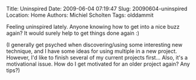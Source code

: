 Title: Uninspired
Date: 2009-06-04 07:19:47
Slug: 20090604-uninspired
Location: Home
Authors: Michiel Scholten
Tags: olddammit

<p>Feeling uninspired lately. Anyone knowing how to get into a nice buzz again? It would surely help to get things done again :)</p>

<p>(I generally get psyched when discovering/using some interesting new technique, and I have some ideas for using multiple in a new project. However, I'd like to finish several of my current projects first... Also, it's a motivational issue. How do I get motivated for an older project again? Any tips?)</p>